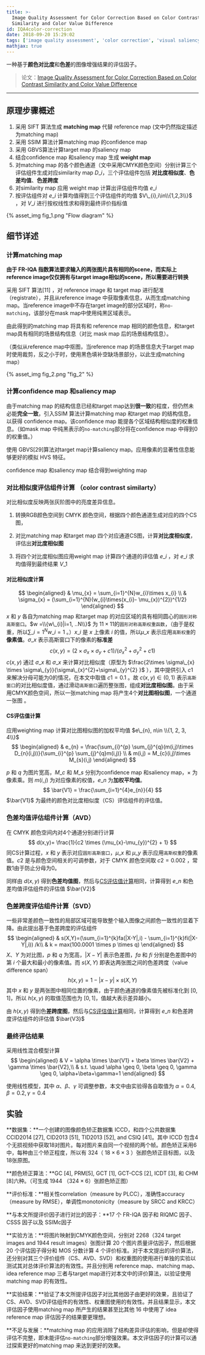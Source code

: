 ```yaml
---
title: >-
  Image Quality Assessment for Color Correction Based on Color Contrast
  Similarity and Color Value Difference
id: IQA4color-correction
date: 2018-09-20 15:29:02
tags: ['image quality assessment', 'color correction', 'visual saliency', 'color contrast similarity', 'color value difference']
mathjax: true
---
```


一种基于**颜色对比度**和**色差**的图像增强结果的评估因子。
<!-- more -->


> 论文：[Image Quality Assessment for Color Correction Based on Color Contrast Similarity and Color Value Difference](https://ieeexplore.ieee.org/document/7763834/)



---



## 原理步骤概述

1. 采用 SIFT 算法生成 **matching map** 代替 reference map (文中仍然指定描述为matching map)
2. 采用 SSIM 算法计算matching map 的confidence map
3. 采用 GBVS算法计算target map 的saliency map
4. 结合confidence map 和saliency map 生成 **weight map**
5. 对matching map 的各个颜色通道（文中采用CMYK颜色空间）分别计算三个评估组件生成对应similarity map $D\_{i}$，三个评估组件包括 **对比度相似度**、**色差均值**、**色差跨度**
6. 对similarity map 应用 weight map 计算出评估组件均值 $e\_{i}$
7. 按评估组件对 $e\_{i}$ 计算均值得到三个评估组件的均值 $V\_{i},i\in\\{1,2,3\\}$ ，对 $V\_{i}$ 进行按权线性求和得到最终评价指标值

{% asset_img fig_1.png "Flow diagram" %}

## 细节详述

### 计算matching map

**由于 FR-IQA 指数算法要求输入的两张图片具有相同的scene，而实际上reference image仅仅拥有与target image相似的scene，所以需要进行转换**

采用 SIFT 算法[11] ，对 reference image 和 target map 进行配准（registrate），并且从reference image 中获取像素信息，从而生成matching map。当reference image中不存在target image的部分区域时，称`no-matching`，该部分在mask map中使用纯黑区域表示。

由此得到的matching map 将具有和 reference map 相同的颜色信息，和target map具有相同的场景结构信息（对比 mask map 后的场景结构信息）。

（类似从reference map中抠图，当reference map 的场景信息大于target map 时使用裁剪，反之小于时，使用黑色填补空缺场景部分，以此生成matching map）

{% asset_img fig_2.png "fig_2" %}

### 计算confidence map 和saliency map

由于matching map 的结构信息已经和target map达到**很一致**的程度，但仍然未必能**完全一致**，引入SSIM 算法计算matching map 和target map 的结构信息，以获得 confidence map。该confidence map 能提各个区域结构相似度的权重信息。（如mask map 中纯黑表示的`no-matching`部分将在confidence map 中得到0的权重值。）

使用 GBVS[29]算法对target map计算saliency map。应用像素的显著性信息能够更好的模拟 HVS 特征。

confidence map 和saliency map 结合得到weighting map



### 对比相似度评估组件计算 （color contrast similarty）

对比相似度反映两张灰阶图中的亮度差异信息。

1. 转换RGB颜色空间到 CMYK 颜色空间，根据四个颜色通道生成对应的四个CS图，

2. 对比matching map 和target map 四个对应通道CS图，计算**对比度相似度**，评估出**对比度相似图**

3. 将四个对比度相似图应用weight map 计算四个通道的评估值 $e\_{i}$ ，对 $e\_{i}$ 求均值得到最终结果 $V\_{1}$

#### 对比相似度计算

$$
\begin{aligned}
& \mu_{x} = \sum_{i=1}^{N}w_{i}\times x_{i} \\
& \sigma_{x} = (\sum_{i=1}^{N}(w_{i}\times(x_{i}- \mu_{x})^{2})^{1/2}
\end{aligned}
$$
$x$ 和 $y$ 各自为matching map 和target map 的对应区域的具有相同圆心的`圆形对称高斯窗口`。$w =\\{w\_{i}|i=1, ..N\\}$ 为 $11 \times 11$的`圆形对称高斯权重函数`，（由于是权重，所以$\sum\limits\_{i=1}^{N}w\_{i} = 1$ 。）$x\_{i}$ 是 $x$ 上像素 $i$ 的值，所以$\mu\_{x}$ 表示应用`高斯权重`的**像素值**。$\sigma\_{x}$ 表示高斯窗口下的像素的**标准差**
$$
c(x,y)=(2\times \sigma_{x} \times \sigma_{y}+c1)/(\sigma_{x}^{2}+\sigma_{y}^{2} + c1)
$$
$c(x, y)$ 通过 $\sigma\_{x}$ 和 $\sigma\_{x}$ 来计算对比相似度（原型为 $\frac{2\times \sigma\_{x} \times \sigma\_{y}}{\sigma\_{x}^{2}+\sigma\_{y}^{2} }$ ），其中提供引入 $c1$ 来解决分母可能为0的情况，在本文中取值 $c1 = 0.1$ 。故 $c(x, y) \in (0,1)$ 表示`高斯窗口`的对比相似度值，通过滑动`高斯窗口`遍历整张图，组成**对比度相似图**。由于采用CMYK颜色空间，所以一张matching map 将产生4个**对比图相似图**，一个通道一张图 。

#### CS评估值计算

应用weighting map 计算对比图相似图的加权平均值 $e\_{n}, n\in \\{1, 2, 3, 4\\}$
$$
\begin{aligned}
& e_{n} = \frac{\sum_{i}^{p} \sum_{j}^{q}(m(i,j)\times D_{n}(i,j))}{\sum_{i}^{p} \sum_{j}^{q}m(i,j)} \\
& m(i,j) = M_{c}(i,j)\times M_{s}(i,j)
\end{aligned}
$$


$p$ 和 $q$ 为图片宽高，$M\_{c}$ 和 $M\_{s}$ 分别为confidence map 和saliency map，$\times$ 为像素乘。则 $m(i,j)$ 为对应像素的权值，$e\_{n}$ 为**加权平均值**。
$$
\bar{V1} = \frac{\sum_{i=1}^{4}e_{n}}{4}
$$
$\bar{V1}$ 为最终的颜色对比度相似度（CS）评估组件的评估值。



### 色差均值评估组件计算（AVD）

在 CMYK  颜色空间内对4个通道分别进行计算
$$
d(x,y)= \frac{1}{c2 \times (\mu_{x}-\mu_{y})^{2} + 1}
$$
同CS计算过程，$x$ 和 $y$ 表示对应`圆形高斯窗口`，$\mu\_{x}$ 和 $\mu\_{y}$ 表示应用`高斯权重`的像素值。$c2$ 是与颜色空间相关的可调参数，对于 CMYK 颜色空间取 $c2=0.002$ ，常数1由于防止分母为0。

同样由 $d(x,y)$ 得到**色差均值图**，然后与[CS评估值计算](#CS评估值计算)相同，计算得到 $e\_{n}$ 和色差均值评估组件的评估值 $\bar{V2}$



### 色差跨度评估组件计算（SVD）

一些非常差颜色一致性的局部区域可能导致整个输入图像之间颜色一致性的显着下降。由此提出基于色差跨度的评估组件
$$
\begin{aligned}
& s(X,Y)=(\sum_{i=1}^{k}fa(|X-Y|,i) - \sum_{i=1}^{k}fi(|X-Y|,i)) /k\\
& k = max(100.0001 \times p \times q)
\end{aligned}
$$
$X$、$Y$ 为对比图，$p$ 和 $q$ 为宽高，$|X-Y|$ 表示色差图，$fa$ 和 $fi$ 分别是色差图中的第 $i$ 个最大和最小的像素值。而 $s(X,Y)$ 即表达两张图之间的色差跨度（value difference span）
$$
h(x,y) =1-|x-y|\times s(X,Y)
$$
其中 $x$ 和 $y$ 是两张图中相同位置的像素，由于颜色通道的像素值先被标准化到 $[0, 1]$，所以 $h(x,y)$ 的取值范围也为 $[0,1]$，值越大表示差异越小。

由 $h(x,y)$ 得到色**差跨度图**，然后与[CS评估值计算](#CS评估值计算)相同，计算得到 $e\_{n}$ 和色差跨度评估组件的评估值 $\bar{V3}$



### 最终评估结果

采用线性混合模型计算
$$
\begin{aligned}
& V = \alpha \times \bar{V1} + \beta \times  \bar{V2}  + \gamma \times  \bar{V2},\\
& s.t. \quad \alpha \geq 0, \beta \geq 0, \gamma \geq 0, \alpha+\beta+\gamma=1
\end{aligned}
$$

使用线性模型，其中 $\alpha$、$\beta$、$\gamma$  可调整参数，本文中由实验得各自取值为 $\alpha=0.4, \beta=0.2,\gamma=0.4$ 



## 实验

**数据集：**一个创建的图像颜色矫正数据集 ICCD，和四个公共数据集 CCID2014 [27], CID2013 [51], TID2013 [52], and CSIQ [41]。其中 ICCD 包含4个无损视频中获取18对图片。每对图片来自同一个视频的两个帧。颜色矫正采用6中，每种由三个矫正程度，所以有 324（ $18\times 6\times3$ ）张颜色矫正目标图，以及18张原图。

**颜色矫正算法：**GC [4], PRM[5], GCT [1], GCT-CCS [2], ICDT [3], 和 CHM [8]六种。（可生成 1944 （$324\times 6$）张颜色矫正图）

**评价标准：**相关性correlation（measure by PLCC），准确性accuracy（measure by RMSE），单调性monotonicity（measure by SRCC and KRCC）

**与本文所提评价因子进行对比的因子：**17 个 FR-IQA 因子和 RIQMC 因子、CSSS 因子以及 SSIMc因子

**实验方法：**将图片映射到CMYK颜色空间，分别对 2268（324 target images and 1944 result images）张图计算 20 个图片质量评估因子，然后根据 20 个评估因子得分和 MOS 分数计算 4 个评价标准。对于本文提出的评价算法，还分别对其三个评价组件（CS、AVD、SVD）和权重图的使用进行单独的实验以测试其对总体评价算法的有效性。并且分别用 reference map、matching map、idea reference map 三者与target map进行对本文中的评价算法，以验证使用 matching map 的有效性。

**实验结果：**验证了本文所提评估因子对比其他因子由更好的效果，且验证了CS、AVD、SVD评估组件的有效性、权重图使用的有效性。并且结果显示，本文评估因子使用matching map 所产生的结果甚至比其他 16 中使用了 idea reference map 评估因子的结果要更理想。

**不足与发展：**matching map 的应用消除了结构差异评估的影响，但是却使得评估不完整，即未能评估`no-matching`部分增强效果。本文评估因子的计算可以通过探索更好的matching map 来达到更好的效果。